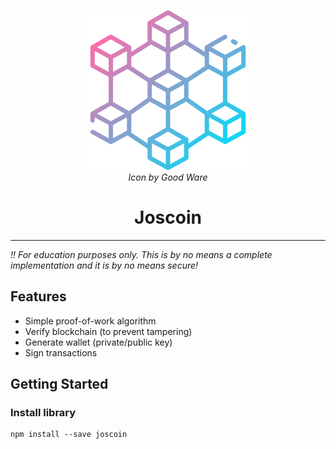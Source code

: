 <p align="center">
  <a href="" rel="noopener">
    <img src="assets/blockchain.png" alt="Project logo">
  </a>
  <br/><em>Icon by Good Ware</em>
</p>

<h1 align="center">Joscoin</h1>

---

*!! For education purposes only. This is by no means a complete implementation and it is by no means secure!*

## Features

* Simple proof-of-work algorithm
* Verify blockchain (to prevent tampering)
* Generate wallet (private/public key)
* Sign transactions

## Getting Started <a name = "getting_started"></a>

### Install library
```
npm install --save joscoin
```